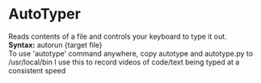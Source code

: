 # AutoTyper
Reads contents of a file and controls your keyboard to type it out.  
**Syntax:** autorun {target file}  
To use 'autotype' command anywhere, copy autotype and autotype.py to /usr/local/bin
I use this to record videos of code/text being typed at a consistent speed
